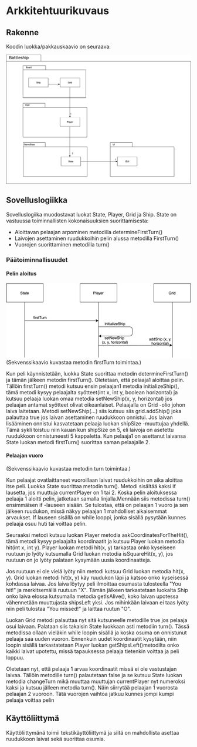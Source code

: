 # Arkkitehtuurikuvaus

## Rakenne

Koodin luokka/pakkauskaavio on seuraava: 

<img src = "https://github.com/Maijjay/ot-harjoitustyo/blob/master/dokumentointi/kuvat/Battleship%20package%20diagram.png">

## Sovelluslogiikka

Sovelluslogiika muodostavat luokat State, Player, Grid ja Ship. 
State on vastuussa toiminnallisten kokonaisuuksien suorittamisesta:
  * Aloittavan pelaajan arpominen metodilla determineFirstTurn()
  * Laivojen asettaminen ruudukkoihin pelin alussa metodilla FirstTurn()
  * Vuorojen suorittaminen metodilla turn()

### Päätoiminnallisuudet

#### Pelin aloitus

<img src = "https://github.com/Maijjay/ot-harjoitustyo/blob/master/dokumentointi/kuvat/LaivojenAsettaminen.png">
(Sekvenssikaavio kuvastaa metodin firstTurn toimintaa.)


Kun peli käynnistetään, luokka State suorittaa metodin determineFirstTurn() ja tämän jälkeen metodin firstTurn(). Oletetaan, että pelaaja1 aloittaa pelin. Tällöin firstTurn() metodi kutsuu ensin pelaajan1 metodia initializeShip(), tämä metodi kysyy pelaajalta syötteet(int x, int y, boolean horizontal) ja kutsuu pelaaja luokan omaa metodia setNewShip(x, y, horizontal) jos pelaajan antamat syötteet olivat oikeanlaiset. Pelaajalla on Grid -olio johon laiva laitetaan. Metodi setNewShip(...) siis kutsuu siis grid.addShip() joka palauttaa true jos laivan asettaminen ruudukkoon onnistui. Jos laivan lisääminen onnistui kasvatetaan pelaaja luokan shipSize -muuttujaa yhdellä. Tämä sykli toistuu niin kauan kun shipSize on 5, eli laivoja on asetettu ruudukkoon onnistuneesti 5 kappaletta. Kun pelaaja1 on asettanut laivansa State luokan metodi firstTurn() suorittaa saman pelaajalle 2.

#### Pelaajan vuoro

(Sekvenssikaavio kuvastaa metodin turn toimintaa.)

Kun pelaajat ovatlaittaneet vuoroillaan laivat ruudukkoihin on aika aloittaa itse peli. Luokka State suorittaa metodin turn(). Metodi sisältää kaksi if lausetta, jos muuttuja currentPlayer on 1 tai 2. Koska pelin aloituksessa pelaaja 1 aloitti pelin, jatketaan samalla linjalla.Mennään siis metodissa turn() ensimmäisen if -lauseen sisään. Se tulostaa, että on pelaajan 1 vuoro ja sen jälkeen ruudukon, missä näkyy pelaajan 1 mahdolliset aikaisemmat arvaukset. If lauseen sisällä on while looppi, jonka sisällä pysytään kunnes pelaaja osuu huti tai voittaa pelin.
  
  Seuraaksi metodi kutsuu luokan Player metodia askCoordinatesForTheHit(), tämä metodi kysyy pelaajalta koordinaatit ja kutsuu Player luokan metodia hit(int x, int y). Player luokan metodi hit(x, y) tarkastaa onko kyseiseen ruutuun jo lyöty kutsumalla Grid luokan metodia isSquareHit(x, y), jos ruutuun on jo lyöty palataan kysymään uusia koordinaatteja. 
   
   Jos ruutuun ei ole vielä lyöty niin metodi kutsuu Grid luokan metodia hit(x, y). Grid luokan metodi hit(x, y) käy ruudukon läpi ja katsoo onko kyseisessä kohdassa laivaa. Jos laiva löytyy peli ilmoittaa osumasta tulosteella "You hit!" ja merkitsemällä ruutuun "X". Tämän jälkeen tarkastetaan luokalta Ship onko laiva elossa kutsumalla metodia getIsAlive(), koko laivan upotessa vähennetään muuttujasta shipsLeft yksi. Jos mihinkään laivaan ei taas lyöty niin peli tulostaa "You missed!" ja laittaa ruutun "O". 
   
   Luokan Grid metodi palauttaa nyt sitä kutsuneelle metodille true jos pelaaja osui laivaan. Palataan siis takaisin State luokkaan asti metodiin turn(). Tässä metodissa ollaan vieläkin while loopin sisällä ja koska osuma on onnistunut pelaaja saa uuden vuoron. Ennenkuin uudet koordinaatit kysytään, niin loopin sisällä tarkastatetaan Player luokan getShipsLeft()metodilta onko kaikki laivat upotettu, missä tapauksessa pelaaja tietenkin voittaa ja peli loppuu.
   
   Oletetaan nyt, että pelaaja 1 arvaa koordinaatit missä ei ole vastustajan laivaa. Tällöin metodille turn() palautetaan false ja se kutsuu State luokan metodia changeTurn mikä muuttaa muuttujan currentPlayer nyt numeroksi kaksi ja kutsuu jälleen metodia turn(). Näin siirrytää pelaajan 1 vuorosta pelaajan 2 vuoroon. Tätä vuorojen vaihtoa jatkuu kunnes jompi kumpi pelaaja voittaa pelin

## Käyttöliittymä

Käyttöliittymänä toimii tekstikäyttöliittymä ja siitä on mahdollista asettaa ruudukkoon laivat sekä suorittaa osumia.









